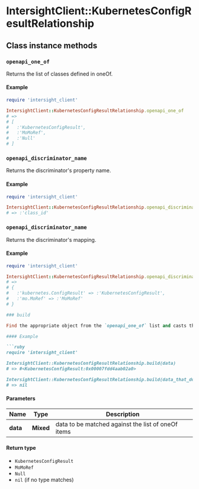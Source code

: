 # IntersightClient::KubernetesConfigResultRelationship

## Class instance methods

### `openapi_one_of`

Returns the list of classes defined in oneOf.

#### Example

```ruby
require 'intersight_client'

IntersightClient::KubernetesConfigResultRelationship.openapi_one_of
# =>
# [
#   :'KubernetesConfigResult',
#   :'MoMoRef',
#   :'Null'
# ]
```

### `openapi_discriminator_name`

Returns the discriminator's property name.

#### Example

```ruby
require 'intersight_client'

IntersightClient::KubernetesConfigResultRelationship.openapi_discriminator_name
# => :'class_id'
```

### `openapi_discriminator_name`

Returns the discriminator's mapping.

#### Example

```ruby
require 'intersight_client'

IntersightClient::KubernetesConfigResultRelationship.openapi_discriminator_mapping
# =>
# {
#   :'kubernetes.ConfigResult' => :'KubernetesConfigResult',
#   :'mo.MoRef' => :'MoMoRef'
# }

### build

Find the appropriate object from the `openapi_one_of` list and casts the data into it.

#### Example

```ruby
require 'intersight_client'

IntersightClient::KubernetesConfigResultRelationship.build(data)
# => #<KubernetesConfigResult:0x00007fdd4aab02a0>

IntersightClient::KubernetesConfigResultRelationship.build(data_that_doesnt_match)
# => nil
```

#### Parameters

| Name | Type | Description |
| ---- | ---- | ----------- |
| **data** | **Mixed** | data to be matched against the list of oneOf items |

#### Return type

- `KubernetesConfigResult`
- `MoMoRef`
- `Null`
- `nil` (if no type matches)

